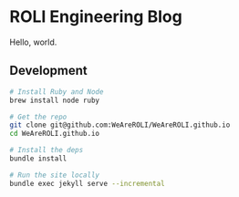 ROLI Engineering Blog
=====================

Hello, world.

## Development

```sh
# Install Ruby and Node
brew install node ruby

# Get the repo
git clone git@github.com:WeAreROLI/WeAreROLI.github.io
cd WeAreROLI.github.io

# Install the deps
bundle install

# Run the site locally
bundle exec jekyll serve --incremental
```
